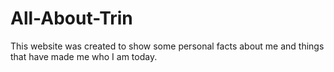 # All-About-Trin
This website was created to show some personal facts about me and things that have made me who I am today.
